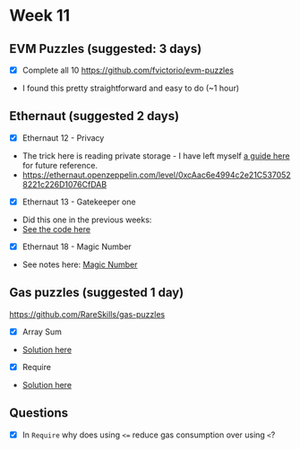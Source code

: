 # Week 11

## EVM Puzzles (suggested: 3 days)

- [x]  Complete all 10 https://github.com/fvictorio/evm-puzzles
  - I found this pretty straightforward and easy to do (~1 hour)

## Ethernaut (suggested 2 days)

- [x]  Ethernaut 12 - Privacy
  - The trick here is reading private storage - I have left myself [a guide here](./reading-private-storage.md) for future reference.
  - https://ethernaut.openzeppelin.com/level/0xcAac6e4994c2e21C5370528221c226D1076CfDAB
- [x]  Ethernaut 13 - Gatekeeper one
  - Did this one in the previous weeks:
  - [See the code here](../week7/ethernaut-13-gatekeeper/src/GatekeeperOne.sol)
- [x]  Ethernaut 18 - Magic Number
  - See notes here: [Magic Number](./magic-number.md)

## Gas puzzles (suggested 1 day)

https://github.com/RareSkills/gas-puzzles

- [x]  Array Sum
  - [Solution here](https://github.com/tommyrharper/gas-puzzles/blob/main/contracts/ArraySum.sol)
- [x]  Require
  - [Solution here](https://github.com/tommyrharper/gas-puzzles/blob/main/contracts/Require.sol)


## Questions 

- [x] In `Require` why does using `<=` reduce gas consumption over using `<`?
